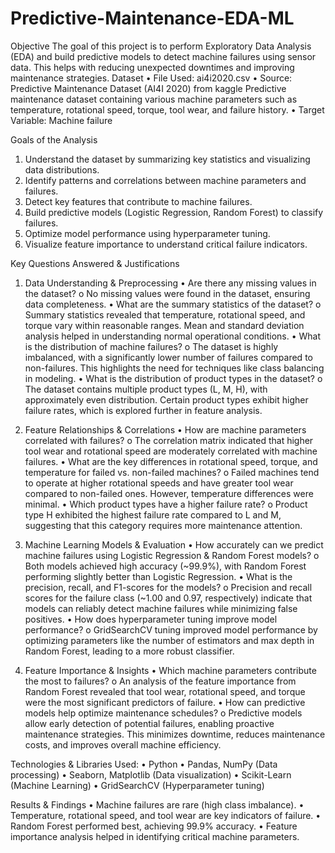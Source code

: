 # Predictive-Maintenance-EDA-ML

Objective
The goal of this project is to perform Exploratory Data Analysis (EDA) and build predictive models to detect machine failures using sensor data. This helps with reducing unexpected downtimes and improving maintenance strategies.
Dataset
•	File Used: ai4i2020.csv
•	Source: Predictive Maintenance Dataset (AI4I 2020) from kaggle
Predictive maintenance dataset containing various machine parameters such as temperature, rotational speed, torque, tool wear, and failure history.
•	Target Variable: Machine failure

Goals of the Analysis
1.	Understand the dataset by summarizing key statistics and visualizing data distributions.
2.	Identify patterns and correlations between machine parameters and failures.
3.	Detect key features that contribute to machine failures.
4.	Build predictive models (Logistic Regression, Random Forest) to classify failures.
5.	Optimize model performance using hyperparameter tuning.
6.	Visualize feature importance to understand critical failure indicators.
   
Key Questions Answered & Justifications
1. Data Understanding & Preprocessing
•	Are there any missing values in the dataset?
o	No missing values were found in the dataset, ensuring data completeness.
•	What are the summary statistics of the dataset?
o	Summary statistics revealed that temperature, rotational speed, and torque vary within reasonable ranges. Mean and standard deviation analysis helped in understanding normal operational conditions.
•	What is the distribution of machine failures?
o	The dataset is highly imbalanced, with a significantly lower number of failures compared to non-failures. This highlights the need for techniques like class balancing in modeling.
•	What is the distribution of product types in the dataset?
o	The dataset contains multiple product types (L, M, H), with approximately even distribution. Certain product types exhibit higher failure rates, which is explored further in feature analysis.

2. Feature Relationships & Correlations
•	How are machine parameters correlated with failures?
o	The correlation matrix indicated that higher tool wear and rotational speed are moderately correlated with machine failures.
•	What are the key differences in rotational speed, torque, and temperature for failed vs. non-failed machines?
o	Failed machines tend to operate at higher rotational speeds and have greater tool wear compared to non-failed ones. However, temperature differences were minimal.
•	Which product types have a higher failure rate?
o	Product type H exhibited the highest failure rate compared to L and M, suggesting that this category requires more maintenance attention.

3. Machine Learning Models & Evaluation
•	How accurately can we predict machine failures using Logistic Regression & Random Forest models?
o	Both models achieved high accuracy (~99.9%), with Random Forest performing slightly better than Logistic Regression.
•	What is the precision, recall, and F1-scores for the models?
o	Precision and recall scores for the failure class (~1.00 and 0.97, respectively) indicate that models can reliably detect machine failures while minimizing false positives.
•	How does hyperparameter tuning improve model performance?
o	GridSearchCV tuning improved model performance by optimizing parameters like the number of estimators and max depth in Random Forest, leading to a more robust classifier.

4. Feature Importance & Insights
•	Which machine parameters contribute the most to failures?
o	An analysis of the feature importance from Random Forest revealed that tool wear, rotational speed, and torque were the most significant predictors of failure.
•	How can predictive models help optimize maintenance schedules?
o	Predictive models allow early detection of potential failures, enabling proactive maintenance strategies. This minimizes downtime, reduces maintenance costs, and improves overall machine efficiency.

Technologies & Libraries Used:
•	Python
•	Pandas, NumPy (Data processing)
•	Seaborn, Matplotlib (Data visualization)
•	Scikit-Learn (Machine Learning)
•	GridSearchCV (Hyperparameter tuning)

Results & Findings
•	Machine failures are rare (high class imbalance).
•	Temperature, rotational speed, and tool wear are key indicators of failure.
•	Random Forest performed best, achieving 99.9% accuracy.
•	Feature importance analysis helped in identifying critical machine parameters.

